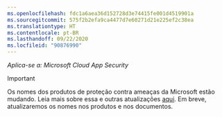 ```yaml
---
ms.openlocfilehash: fdc1a6aea36d152728d3e74415fe001d4519901a
ms.sourcegitcommit: 575f2b2efa9ca4477d7e60271d21e225ef2c38ea
ms.translationtype: HT
ms.contentlocale: pt-BR
ms.lasthandoff: 09/22/2020
ms.locfileid: "90876990"
---
```

*Aplica-se a: Microsoft Cloud App Security*

> [!IMPORTANT]
>
> Os nomes dos produtos de proteção contra ameaças da Microsoft estão mudando. Leia mais sobre essa e outras atualizações [aqui](https://www.microsoft.com/security/blog/?p=91813). Em breve, atualizaremos os nomes nos produtos e nos documentos.